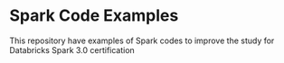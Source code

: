 # Spark Code Examples

This repository have examples of Spark codes to improve the study for Databricks Spark 3.0 certification
